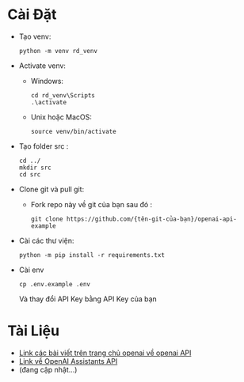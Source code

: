 # Cài Đặt

- Tạo venv:

    ```
    python -m venv rd_venv
    ```
- Activate venv:
  - Windows:
    ```
    cd rd_venv\Scripts
    .\activate
    ```
    
  - Unix hoặc MacOS:
  
      ```
    source venv/bin/activate
      ```
- Tạo folder src :

    ```
    cd ../
    mkdir src
    cd src
    ```
- Clone git và pull git:
  + Fork repo này về git của bạn sau đó :
    ```
    git clone https://github.com/{tên-git-của-bạn}/openai-api-example
    ```
- Cài các thư viện:
    ```
    python -m pip install -r requirements.txt
    ```
- Cài env
    ```
    cp .env.example .env
    ```
    Và thay đổi API Key bằng API Key của bạn



# Tài Liệu
- [Link các bài viết trên trang chủ openai về openai API](https://cookbook.openai.com/)
- [Link về OpenAI Assistants API](https://platform.openai.com/docs/assistants/how-it-works)
- (đang cập nhật...)
  
  

